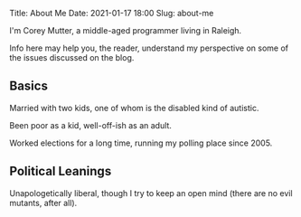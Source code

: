 Title: About Me
Date: 2021-01-17 18:00
Slug: about-me

I'm Corey Mutter, a middle-aged programmer living in Raleigh.

Info here may help you, the reader, understand my perspective on
some of the issues discussed on the blog.

## Basics

Married with two kids, one of whom is the disabled kind of autistic.

Been poor as a kid, well-off-ish as an adult.

Worked elections for a long time, running my polling place since 2005.

## Political Leanings
Unapologetically liberal, though I try to keep an open mind (there are no
evil mutants, after all).

